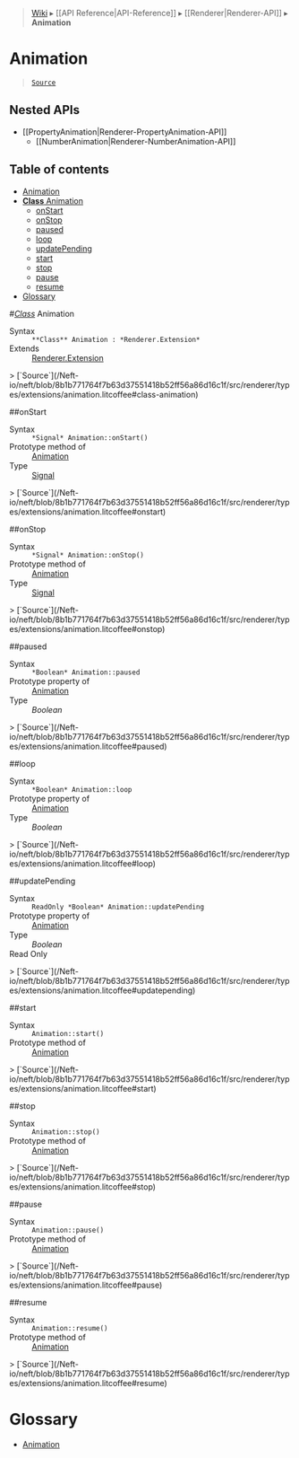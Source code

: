 > [Wiki](Home) ▸ [[API Reference|API-Reference]] ▸ [[Renderer|Renderer-API]] ▸ **Animation**

# Animation

> [`Source`](/Neft-io/neft/blob/8b1b771764f7b63d37551418b52ff56a86d16c1f/src/renderer/types/extensions/animation.litcoffee#animation)

## Nested APIs

* [[PropertyAnimation|Renderer-PropertyAnimation-API]]
  * [[NumberAnimation|Renderer-NumberAnimation-API]]

## Table of contents
* [Animation](#animation)
* [**Class** Animation](#class-animation)
  * [onStart](#onstart)
  * [onStop](#onstop)
  * [paused](#paused)
  * [loop](#loop)
  * [updatePending](#updatepending)
  * [start](#start)
  * [stop](#stop)
  * [pause](#pause)
  * [resume](#resume)
* [Glossary](#glossary)

#*[Class](/Neft-io/neft/wiki/Renderer-Class-API#class-class)* Animation
<dl><dt>Syntax</dt><dd><code>&#x2A;&#x2A;Class&#x2A;&#x2A; Animation : &#x2A;Renderer.Extension&#x2A;</code></dd><dt>Extends</dt><dd><a href="/Neft-io/neft/wiki/Renderer-Extension-API#class-extension">Renderer.Extension</a></dd></dl>
> [`Source`](/Neft-io/neft/blob/8b1b771764f7b63d37551418b52ff56a86d16c1f/src/renderer/types/extensions/animation.litcoffee#class-animation)

##onStart
<dl><dt>Syntax</dt><dd><code>&#x2A;Signal&#x2A; Animation::onStart()</code></dd><dt>Prototype method of</dt><dd><a href="/Neft-io/neft/wiki/Renderer-Animation-API#class-animation">Animation</a></dd><dt>Type</dt><dd><a href="/Neft-io/neft/wiki/Signal-API#class-signal">Signal</a></dd></dl>
> [`Source`](/Neft-io/neft/blob/8b1b771764f7b63d37551418b52ff56a86d16c1f/src/renderer/types/extensions/animation.litcoffee#onstart)

##onStop
<dl><dt>Syntax</dt><dd><code>&#x2A;Signal&#x2A; Animation::onStop()</code></dd><dt>Prototype method of</dt><dd><a href="/Neft-io/neft/wiki/Renderer-Animation-API#class-animation">Animation</a></dd><dt>Type</dt><dd><a href="/Neft-io/neft/wiki/Signal-API#class-signal">Signal</a></dd></dl>
> [`Source`](/Neft-io/neft/blob/8b1b771764f7b63d37551418b52ff56a86d16c1f/src/renderer/types/extensions/animation.litcoffee#onstop)

##paused
<dl><dt>Syntax</dt><dd><code>&#x2A;Boolean&#x2A; Animation::paused</code></dd><dt>Prototype property of</dt><dd><a href="/Neft-io/neft/wiki/Renderer-Animation-API#class-animation">Animation</a></dd><dt>Type</dt><dd><i>Boolean</i></dd></dl>
> [`Source`](/Neft-io/neft/blob/8b1b771764f7b63d37551418b52ff56a86d16c1f/src/renderer/types/extensions/animation.litcoffee#paused)

##loop
<dl><dt>Syntax</dt><dd><code>&#x2A;Boolean&#x2A; Animation::loop</code></dd><dt>Prototype property of</dt><dd><a href="/Neft-io/neft/wiki/Renderer-Animation-API#class-animation">Animation</a></dd><dt>Type</dt><dd><i>Boolean</i></dd></dl>
> [`Source`](/Neft-io/neft/blob/8b1b771764f7b63d37551418b52ff56a86d16c1f/src/renderer/types/extensions/animation.litcoffee#loop)

##updatePending
<dl><dt>Syntax</dt><dd><code>ReadOnly &#x2A;Boolean&#x2A; Animation::updatePending</code></dd><dt>Prototype property of</dt><dd><a href="/Neft-io/neft/wiki/Renderer-Animation-API#class-animation">Animation</a></dd><dt>Type</dt><dd><i>Boolean</i></dd><dt>Read Only</dt></dl>
> [`Source`](/Neft-io/neft/blob/8b1b771764f7b63d37551418b52ff56a86d16c1f/src/renderer/types/extensions/animation.litcoffee#updatepending)

##start
<dl><dt>Syntax</dt><dd><code>Animation::start()</code></dd><dt>Prototype method of</dt><dd><a href="/Neft-io/neft/wiki/Renderer-Animation-API#class-animation">Animation</a></dd></dl>
> [`Source`](/Neft-io/neft/blob/8b1b771764f7b63d37551418b52ff56a86d16c1f/src/renderer/types/extensions/animation.litcoffee#start)

##stop
<dl><dt>Syntax</dt><dd><code>Animation::stop()</code></dd><dt>Prototype method of</dt><dd><a href="/Neft-io/neft/wiki/Renderer-Animation-API#class-animation">Animation</a></dd></dl>
> [`Source`](/Neft-io/neft/blob/8b1b771764f7b63d37551418b52ff56a86d16c1f/src/renderer/types/extensions/animation.litcoffee#stop)

##pause
<dl><dt>Syntax</dt><dd><code>Animation::pause()</code></dd><dt>Prototype method of</dt><dd><a href="/Neft-io/neft/wiki/Renderer-Animation-API#class-animation">Animation</a></dd></dl>
> [`Source`](/Neft-io/neft/blob/8b1b771764f7b63d37551418b52ff56a86d16c1f/src/renderer/types/extensions/animation.litcoffee#pause)

##resume
<dl><dt>Syntax</dt><dd><code>Animation::resume()</code></dd><dt>Prototype method of</dt><dd><a href="/Neft-io/neft/wiki/Renderer-Animation-API#class-animation">Animation</a></dd></dl>
> [`Source`](/Neft-io/neft/blob/8b1b771764f7b63d37551418b52ff56a86d16c1f/src/renderer/types/extensions/animation.litcoffee#resume)

# Glossary

- [Animation](#class-animation)

